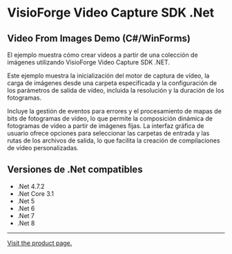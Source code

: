 ﻿# VisioForge Video Capture SDK .Net

## Video From Images Demo (C#/WinForms)

El ejemplo muestra cómo crear vídeos a partir de una colección de imágenes utilizando VisioForge Video Capture SDK .NET.

Este ejemplo muestra la inicialización del motor de captura de vídeo, la carga de imágenes desde una carpeta especificada y la configuración de los parámetros de salida de vídeo, incluida la resolución y la duración de los fotogramas.

Incluye la gestión de eventos para errores y el procesamiento de mapas de bits de fotogramas de vídeo, lo que permite la composición dinámica de fotogramas de vídeo a partir de imágenes fijas. La interfaz gráfica de usuario ofrece opciones para seleccionar las carpetas de entrada y las rutas de los archivos de salida, lo que facilita la creación de compilaciones de vídeo personalizadas.

## Versiones de .Net compatibles

* .Net 4.7.2
* .Net Core 3.1
* .Net 5
* .Net 6
* .Net 7
* .Net 8

---

[Visit the product page.](https://www.visioforge.com/video-capture-sdk-net)
